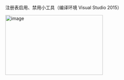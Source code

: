 注册表启用、禁用小工具（编译环境 Visual Studio 2015）

<img width="304" height="187" alt="image" src="https://github.com/user-attachments/assets/c5c006ea-cdfd-411a-81b7-fae61a4de367" />

